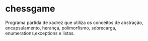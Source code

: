 # chessgame
Programa partida de xadrez que utiliza os conceitos de abstração, encapsulamento, herança, polimorfismo, sobrecarga, enumerations,exceptions e listas.

